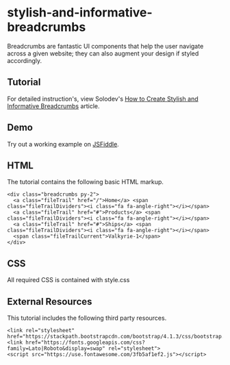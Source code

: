 # stylish-and-informative-breadcrumbs
Breadcrumbs are fantastic UI components that help the user navigate across a given website; they can also augment your design if styled accordingly.

## Tutorial
For detailed instruction's, view Solodev's [How to Create Stylish and Informative Breadcrumbs](https://www.solodev.com/blog/web-design/how-to-create-stylish-and-informative-breadcrumbs.stml) article.

## Demo
Try out a working example on [JSFiddle](https://jsfiddle.net/solodev/ywuph549/).

## HTML

The tutorial contains the following basic HTML markup.

```
<div class="breadcrumbs py-2">
  <a class="fileTrail" href="/">Home</a> <span class="fileTrailDividers"><i class="fa fa-angle-right"></i></span> 
  <a class="fileTrail" href="#">Products</a> <span class="fileTrailDividers"><i class="fa fa-angle-right"></i></span> 
  <a class="fileTrail" href="#">Ships</a> <span class="fileTrailDividers"><i class="fa fa-angle-right"></i></span> 
  <span class="fileTrailCurrent">Valkyrie-1</span>
</div>
```

## CSS
All required CSS is contained with style.css

## External Resources
This tutorial includes the following third party resources.

```
<link rel="stylesheet" href="https://stackpath.bootstrapcdn.com/bootstrap/4.1.3/css/bootstrap.min.css">
<link href="https://fonts.googleapis.com/css?family=Lato|Roboto&display=swap" rel="stylesheet">
<script src="https://use.fontawesome.com/3fb5af1ef2.js"></script>   
```
